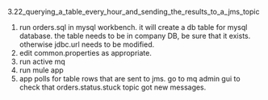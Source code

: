 3.22_querying_a_table_every_hour_and_sending_the_results_to_a_jms_topic

1. run orders.sql in mysql workbench. it will create a db table for mysql database. the table needs to be in company DB, be sure that it exists. otherwise jdbc.url needs to be modified.
2. edit common.properties as appropriate.
2. run active mq
3. run mule app
4. app polls for table rows that are sent to jms. go to mq admin gui to check that orders.status.stuck topic got new messages.